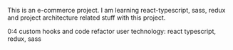 This is an e-commerce project. I am learning react-typescript, sass, redux and project architecture related stuff with this project.

0:4 custom hooks and code refactor
user technology: react typescript, redux, sass

